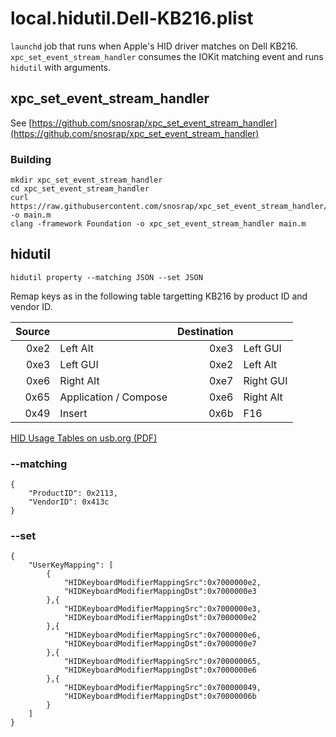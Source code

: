 # local.hidutil.Dell-KB216.plist

```launchd``` job that runs when Apple's HID driver matches on Dell KB216. ```xpc_set_event_stream_handler``` consumes the IOKit matching event and runs ```hidutil``` with arguments.

## xpc_set_event_stream_handler

See [https://github.com/snosrap/xpc_set_event_stream_handler](https://github.com/snosrap/xpc_set_event_stream_handler)

### Building

```
mkdir xpc_set_event_stream_handler
cd xpc_set_event_stream_handler
curl https://raw.githubusercontent.com/snosrap/xpc_set_event_stream_handler/master/xpc_set_event_stream_handler/main.m -o main.m
clang -framework Foundation -o xpc_set_event_stream_handler main.m
```

## hidutil

```
hidutil property --matching JSON --set JSON
```

Remap keys as in the following table targetting KB216 by product ID and vendor ID.

| Source |                       | Destination |           |
|-------:|:----------------------|------------:|:----------|
| 0xe2   | Left Alt              | 0xe3        | Left GUI  |
| 0xe3   | Left GUI              | 0xe2        | Left Alt  |
| 0xe6   | Right Alt             | 0xe7        | Right GUI |
| 0x65   | Application / Compose | 0xe6        | Right Alt |
| 0x49   | Insert                | 0x6b        | F16       |

[HID Usage Tables on usb.org (PDF)](https://www.usb.org/sites/default/files/documents/hut1_12v2.pdf)
### --matching

```
{
	"ProductID": 0x2113,
	"VendorID": 0x413c
}
```

### --set

```
{
	"UserKeyMapping": [
		{
			"HIDKeyboardModifierMappingSrc":0x7000000e2,
			"HIDKeyboardModifierMappingDst":0x7000000e3
		},{
			"HIDKeyboardModifierMappingSrc":0x7000000e3,
			"HIDKeyboardModifierMappingDst":0x7000000e2
		},{
			"HIDKeyboardModifierMappingSrc":0x7000000e6,
			"HIDKeyboardModifierMappingDst":0x7000000e7
		},{
			"HIDKeyboardModifierMappingSrc":0x700000065,
			"HIDKeyboardModifierMappingDst":0x7000000e6
		},{
			"HIDKeyboardModifierMappingSrc":0x700000049,
			"HIDKeyboardModifierMappingDst":0x70000006b
		}
	]
}
```
